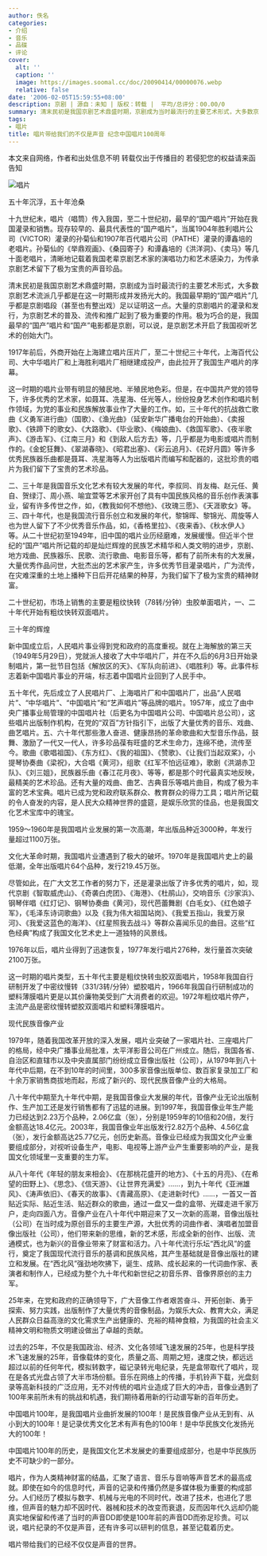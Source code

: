 ```yaml
---
author: 佚名
categories:
- 介绍
- 音乐
- 品碟
- 评论
cover:
  alt: ''
  caption: ''
  image: https://images.soomal.cc/doc/20090414/00000076.webp
  relative: false
date: '2006-02-05T15:59:55+08:00'
description: 京剧 | 源自：未知 | 版权：转载 |  平均/总评分：00.00/0
summary: 清末民初是我国京剧艺术鼎盛时期，京剧成为当时最流行的主要艺术形式，大多数京剧艺术流派几乎都是在这一时期形成并发扬光大的。我国最早期的“国产唱片”几乎都是京剧唱段（甚至也有整出戏）足以证明这一点。大量的京剧唱片的灌录和发行，为京剧艺术的普及、流传和推广起到了极为重要的作用。极为巧合的是，我国最早的“国产”唱片和“国产”电影都是京剧，可以说，是京剧艺术开启了我国视听艺术的创始大门。1917年前后，外商开始在上海建立唱片压片厂，至二十世纪三十年代，上海百代公司、大中华唱片厂和上海胜利唱片厂相继建成投产，由此拉开了我国生产唱片的序幕。
tags:
- 唱片
title: 唱片带给我们的不仅是声音 纪念中国唱片100周年
---
```


本文来自网络，作者和出处信息不明
转载仅出于传播目的
若侵犯您的权益请来函告知

![唱片](https://images.soomal.cc/doc/20090414/00000076.webp)



五十年沉浮，五十年沧桑

十九世纪末，唱片（唱筒）传入我国，至二十世纪初，最早的“国产唱片”开始在我国灌录和销售。现存较早的、最具代表性的“国产唱片”，当属1904年胜利唱片公司（VICTOR）灌录的孙菊仙和1907年百代唱片公司（PATHE）灌录的谭鑫培的老唱片。孙菊仙的《举鼎观画》、《桑园寄子》和谭鑫培的《洪洋洞》、《卖马》等几十面老唱片，清晰地记载着我国老辈京剧艺术家的演唱功力和艺术感染力，为传承京剧艺术留下了极为宝贵的声音珍品。

清末民初是我国京剧艺术鼎盛时期，京剧成为当时最流行的主要艺术形式，大多数京剧艺术流派几乎都是在这一时期形成并发扬光大的。我国最早期的“国产唱片”几乎都是京剧唱段（甚至也有整出戏）足以证明这一点。大量的京剧唱片的灌录和发行，为京剧艺术的普及、流传和推广起到了极为重要的作用。极为巧合的是，我国最早的“国产”唱片和“国产”电影都是京剧，可以说，是京剧艺术开启了我国视听艺术的创始大门。

1917年前后，外商开始在上海建立唱片压片厂，至二十世纪三十年代，上海百代公司、大中华唱片厂和上海胜利唱片厂相继建成投产，由此拉开了我国生产唱片的序幕。

这一时期的唱片业带有明显的殖民地、半殖民地色彩。但是，在中国共产党的领导下，许多优秀的艺术家，如聂耳、冼星海、任光等人，纷纷投身艺术创作和唱片制作领域，为党的事业和民族解放事业作了大量的工作。如，三十年代的抗战救亡歌曲《义勇军进行曲》（国歌）、《渔光曲》（延安新华广播电台的开始曲）、《卖报歌》、《铁蹄下的歌女》、《大路歌》、《毕业歌》、《梅娘曲》、《救国军歌》、《夜半歌声》、《游击军》、《江南三月》和《到敌人后方去》等，几乎都是为电影或唱片而制作的。《金蛇狂舞》、《翠湖春晓》、《昭君出塞》、《彩云追月》、《花好月圆》等许多优秀民族器乐曲都是聂耳、冼星海等人为出版唱片而编写和配器的，这批珍贵的唱片为我们留下了宝贵的艺术珍品。

二、三十年是我国音乐文化艺术有较大发展的年代，李叔同、肖友梅、赵元任、黄自、贺绿汀、周小燕、喻宜萱等艺术家开创了具有中国民族风格的音乐创作表演事业，留有许多传世之作，如，《教我如何不想他》、《玫瑰三愿》、《天涯歌女》等。三、四十年代，也是我国流行音乐创立和发展的年代，黎锦晖、黎锦光、周旋等人也为世人留下了不少优秀音乐作品，如，《香格里拉》、《夜来香》、《秋水伊人》等。从二十世纪初至1949年，旧中国的唱片业历经磨难，发展缓慢。但近半个世纪的“国产”唱片所记载的却是灿烂辉煌的民族艺术精华和人类文明的进步，京剧、地方戏曲、民族器乐、民歌、流行歌曲、电影音乐等，都有了前所未有的大发展，大量优秀作品问世，大批杰出的艺术家产生，许多优秀节目灌录唱片，广为流传，在灾难深重的土地上播种下日后开花结果的种芽，为我们留下了极为宝贵的精神财富。

二十世纪初，市场上销售的主要是粗纹快转（78转/分钟）虫胶单面唱片，一、二十年代开始有粗纹快转双面唱片。

三十年的辉煌

新中国成立后，人民唱片事业得到党和政府的高度重视。就在上海解放的第三天（1949年5月29日），党就派人接收了大中华唱片厂，并在不久后的6月3日开始录制唱片，第一批节目包括《解放区的天》、《军队向前进》、《唱胜利》等。此事件标志着新中国唱片事业的开端，标志着中国唱片业回到了人民手中。

五十年代，先后成立了人民唱片厂、上海唱片厂和中国唱片厂，出品“人民唱片”、“中华唱片”、“中国唱片”和“艺声唱片”等品牌的唱片。1957年，成立了由中央广播事业局管理的中国唱片社（后更名为中国唱片公司、中国唱片总公司），这些唱片出版制作机构，在党的“双百”方针指引下，出版了大量优秀的音乐、戏曲、曲艺唱片。五、六十年代那些激人奋进、健康昂扬的革命歌曲和大型音乐作品，鼓舞、激励了一代又一代人，许多珍品葆有旺盛的艺术生命力，连绵不绝，流传至今。歌曲《歌唱祖国》、《东方红》、《我的祖国》、《赞歌》、《让我们当起双桨》，小提琴协奏曲《梁祝》，大合唱《黄河》，组歌《红军不怕远征难》，歌剧《洪湖赤卫队》、《刘三姐》，民族器乐曲《春江花月夜》、等等，都是那个时代最真实地反映，最精美的艺术珍品。还有大量的戏曲、曲艺、古典音乐等唱片曲目，构成了极为丰富的艺术宝典。唱片已成为党和政府联系群众、教育群众的得力工具；唱片所记载的令人奋发的内容，是人民大众精神世界的盛筵，是娱乐欣赏的佳品，也是我国文化艺术宝库中的瑰宝。

1959～1960年是我国唱片业发展的第一次高潮，年出版品种近3000种，年发行量超过1100万张。

文化大革命时期，我国唱片业遭遇到了极大的破坏。1970年是我国唱片史上的最低潮，全年出版唱片64个品种，发行219.45万张。

尽管如此，在广大文艺工作者的努力下，还是灌录出版了许多优秀的唱片，如，现代京剧《智取威虎山》、《奇袭白虎团》、《海港》、《杜鹃山》，交响音乐《沙家浜》、钢琴伴唱《红灯记》、钢琴协奏曲《黄河》，现代芭蕾舞剧《白毛女》、《红色娘子军》，《毛泽东诗词歌曲》以及《我为伟大祖国站岗》、《我爱五指山，我爱万泉河》、《我爱这蓝色的海洋》、《红星照我去战斗》等群众喜闻乐见的曲目。这些“红色经典”构成了我国文化艺术史上一道独特的风景线。

1976年以后，唱片业得到了迅速恢复，1977年发行唱片276种，发行量首次突破2100万张。

这一时期的唱片类型，五十年代主要是粗纹快转虫胶双面唱片，1958年我国自行研制开发了中密纹慢转（331/3转/分钟）塑胶唱片，1966年我国自行研制成功的塑料薄膜唱片更是以其价廉物美受到广大消费者的欢迎。1972年粗纹唱片停产，主流产品是密纹慢转塑胶双面唱片和塑料薄膜唱片。

现代民族音像产业

1979年，随着我国改革开放的深入发展，唱片业突破了一家唱片社、三座唱片厂的格局，经中央广播事业局批准，太平洋影音公司在广州成立。随后，我国各省、自治区和直辖市以及中央直属部门纷纷成立音像出版社（公司），从1979年到八十年代中后期，在不到10年的时间里，300多家音像出版单位、数百家复录加工厂和十余万家销售商拔地而起，形成了新兴的、现代民族音像产业的大格局。

八十年代中期至九十年代中期，是我国音像业大发展的年代，音像产业无论出版制作、生产加工还是发行销售都有了迅猛的进展。到1997年，我国音像业年生产能力已经达到2.23万个品种，2.06亿盒（张），分别是1959年的10倍和20倍，发行金额高达18.4亿元。2003年，我国音像业年出版发行2.82万个品种、4.56亿盒（张），发行金额高达25.77亿元，创历史新高。音像业已经成为我国文化产业重要组成部分，对视听设备生产，电影、电视等上游产业产生重要影响的产业，是我国文化领域里一支重要的生力军。

从八十年代《年轻的朋友来相会》、《在那桃花盛开的地方》、《十五的月亮》、《在希望的田野上》、《思念》、《信天游》、《让世界充满爱》……，到九十年代《亚洲雄风》、《涛声依旧》、《春天的故事》、《青藏高原》、《走进新时代》……，一首又一首贴近实际、贴近生活、贴近群众的歌曲，通过一盘又一盘的盒带、光碟走进千家万户，走向四面八方。音像产业在八十年代中期迎来了又一次新的高潮，音像出版社（公司）在当时成为原创音乐的主要生产源，大批优秀的词曲作者、演唱者加盟音像出版社（公司），他们带来新的思维，新的艺术感，形成全新的创作、出版、流通模式，也为新兴的音像业带来了财富和活力。八十年代流行乐坛“西北风”的盛行，奠定了我国现代流行音乐的基调和民族风格，其产生基础就是音像出版社的建立和发展。在“西北风”强劲地吹拂下，诞生、成熟、成长起来的一代词曲作家、表演者和制作人，已经成为整个九十年代和新世纪之初音乐界、音像界原创的主力军。

25年来，在党和政府的正确领导下，广大音像工作者艰苦奋斗、开拓创新、勇于探索、努力实践，出版制作了大量优秀的音像制品，为娱乐大众、教育大众，满足人民群众日益高涨的文化需求生产出健康的、充裕的精神食粮，为我国的社会主义精神文明和物质文明建设做出了卓越的贡献。

过去的25年，不仅是我国政治、经济、文化各领域飞速发展的25年，也是科学技术飞速发展的25年，音像载体的变化，质量之高、周期之短，速度之快，都远远超过以前的任何年代，模拟转数字，磁记录转光电纪录，先是盒带取代了唱片，现在是各式光盘占领了大半市场份额。音乐在网络上的传播，手机铃声下载，光盘刻录等高新科技的广泛应用，无不对传统的唱片业造成了巨大的冲击，音像业遇到了100年来前所未有的挑战和机遇，我们期待着用新的行动谱写新的百年历史。

中国唱片100年，是我国唱片业曲折发展的100年！是民族音像产业从无到有、从小到大的100年！是记录优秀文化艺术有声有色的100年！是中华民族文化发扬光大的100年！

中国唱片100年的历史，是我国文化艺术发展史的重要组成部分，也是中华民族历史不可缺少的一部分。

唱片，作为人类精神财富的结晶，汇聚了语言、音乐与音响等声音艺术的最高成就。即使在如今的信息时代，声音的记录和传播仍然是多媒体极为重要的构成部分。人们经历了模拟与数字、机械与光电的不同时代，改进了技术，也进化了思维，但声音的魅力却不因时代、器械和技术的改变而衰退，反而因年代久远却仍能真实地保留和传递了当时的声音DD即使是100年前的声音DD而弥足珍贵。可以说，唱片纪录的不仅是声音，还有许多可以研判的信息，甚至记载着历史。

唱片带给我们的已经不仅仅是声音的世界。